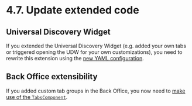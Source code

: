 # 4.7. Update extended code

## Universal Discovery Widget

If you extended the Universal Discovery Widget
(e.g. added your own tabs or triggered opening the UDW for your own customizations),
you need to rewrite this extension using the [new YAML configuration](https://doc.ibexa.co/en/3.3/extending/extending_udw/).

## Back Office extensibility

If you added custom tab groups in the Back Office,
you now need to [make use of the `TabsComponent`](back_office_tabs.md#tab-groups).
